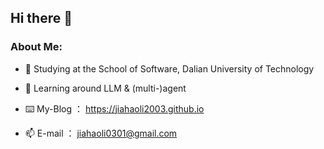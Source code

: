 ## Hi there 👋

### About Me:

- 📖 Studying at the School of Software, Dalian University of Technology
  
- 🌱 Learning around LLM & (multi-)agent

- ⌨️ My-Blog ： https://jiahaoli2003.github.io
  
- 📫 E-mail ： jiahaoli0301@gmail.com

